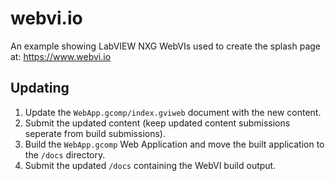 # webvi.io

An example showing LabVIEW NXG WebVIs used to create the splash page at: https://www.webvi.io

## Updating

1. Update the `WebApp.gcomp/index.gviweb` document with the new content.
2. Submit the updated content (keep updated content submissions seperate from build submissions).
3. Build the `WebApp.gcomp` Web Application and move the built application to the `/docs` directory.
4. Submit the updated `/docs` containing the WebVI build output.
